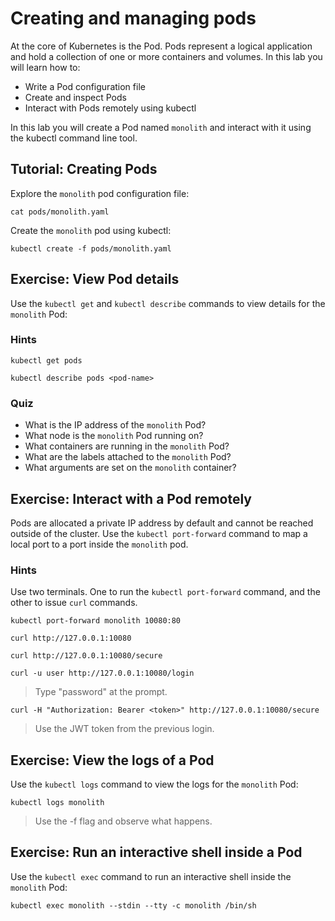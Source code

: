 # Creating and managing pods

At the core of Kubernetes is the Pod. Pods represent a logical application and hold a collection of one or more containers and volumes. In this lab you will learn how to:

* Write a Pod configuration file
* Create and inspect Pods 
* Interact with Pods remotely using kubectl

In this lab you will create a Pod named `monolith` and interact with it using the kubectl command line tool.

## Tutorial: Creating Pods

Explore the `monolith` pod configuration file:

```
cat pods/monolith.yaml
```

Create the `monolith` pod using kubectl:

```
kubectl create -f pods/monolith.yaml
```

## Exercise: View Pod details

Use the `kubectl get` and `kubectl describe` commands to view details for the `monolith` Pod:

### Hints

```
kubectl get pods
```

```
kubectl describe pods <pod-name>
```

### Quiz

* What is the IP address of the `monolith` Pod?
* What node is the `monolith` Pod running on?
* What containers are running in the `monolith` Pod?
* What are the labels attached to the `monolith` Pod?
* What arguments are set on the `monolith` container?

## Exercise: Interact with a Pod remotely

Pods are allocated a private IP address by default and cannot be reached outside of the cluster. Use the `kubectl port-forward` command to map a local port to a port inside the `monolith` pod. 

### Hints

Use two terminals. One to run the `kubectl port-forward` command, and the other to issue `curl` commands.

```
kubectl port-forward monolith 10080:80
```

```
curl http://127.0.0.1:10080
```

```
curl http://127.0.0.1:10080/secure
```

```
curl -u user http://127.0.0.1:10080/login
```

> Type "password" at the prompt.

```
curl -H "Authorization: Bearer <token>" http://127.0.0.1:10080/secure
```

> Use the JWT token from the previous login.

## Exercise: View the logs of a Pod

Use the `kubectl logs` command to view the logs for the `monolith` Pod:

```
kubectl logs monolith
```

> Use the -f flag and observe what happens.

## Exercise: Run an interactive shell inside a Pod

Use the `kubectl exec` command to run an interactive shell inside the `monolith` Pod:

```
kubectl exec monolith --stdin --tty -c monolith /bin/sh
```
